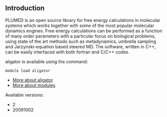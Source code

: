 ## Introduction
PLUMED is an open source library for free energy calculations in molecular systems which works together with some of the most popular molecular dynamics engines. Free energy calculations can be performed as a function of many order parameters with a particular focus on biological problems, using state of the art methods such as metadynamics, umbrella sampling and Jarzynski-equation based steered MD. The software, written in C++, can be easily interfaced with both fortran and C/C++ codes. 

aligator is available using the command:

```
module load aligator
```

* [More about aligator](http://www.plumed-code.org)
* [More about modules](Local:/systems/lisa/software/modules)

Available versions:

* 2
* 20091002